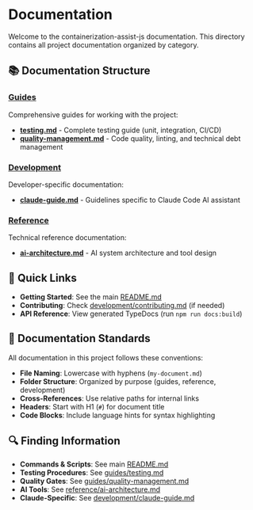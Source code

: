 # Documentation

Welcome to the containerization-assist-js documentation. This directory contains all project documentation organized by category.

## 📚 Documentation Structure

### [Guides](./guides/)
Comprehensive guides for working with the project:
- **[testing.md](./guides/testing.md)** - Complete testing guide (unit, integration, CI/CD)
- **[quality-management.md](./guides/quality-management.md)** - Code quality, linting, and technical debt management

### [Development](./development/)
Developer-specific documentation:
- **[claude-guide.md](./development/claude-guide.md)** - Guidelines specific to Claude Code AI assistant

### [Reference](./reference/)
Technical reference documentation:
- **[ai-architecture.md](./reference/ai-architecture.md)** - AI system architecture and tool design

## 🚀 Quick Links

- **Getting Started**: See the main [README.md](../README.md)
- **Contributing**: Check [development/contributing.md](./development/contributing.md) (if needed)
- **API Reference**: View generated TypeDocs (run `npm run docs:build`)

## 📝 Documentation Standards

All documentation in this project follows these conventions:
- **File Naming**: Lowercase with hyphens (`my-document.md`)
- **Folder Structure**: Organized by purpose (guides, reference, development)
- **Cross-References**: Use relative paths for internal links
- **Headers**: Start with H1 (`#`) for document title
- **Code Blocks**: Include language hints for syntax highlighting

## 🔍 Finding Information

- **Commands & Scripts**: See main [README.md](../README.md#commands)
- **Testing Procedures**: See [guides/testing.md](./guides/testing.md)
- **Quality Gates**: See [guides/quality-management.md](./guides/quality-management.md)
- **AI Tools**: See [reference/ai-architecture.md](./reference/ai-architecture.md)
- **Claude-Specific**: See [development/claude-guide.md](./development/claude-guide.md)